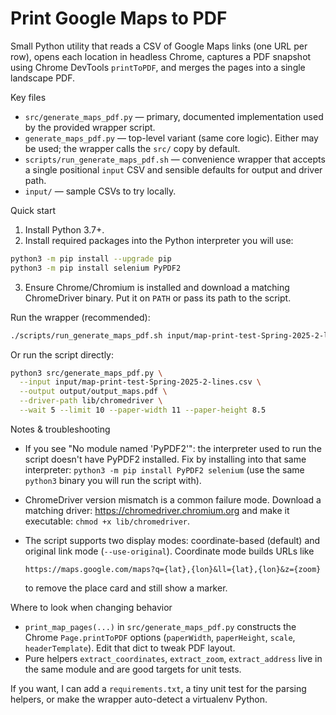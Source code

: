 # Print Google Maps to PDF

Small Python utility that reads a CSV of Google Maps links (one URL per
row), opens each location in headless Chrome, captures a PDF snapshot
using Chrome DevTools `printToPDF`, and merges the pages into a single
landscape PDF.

Key files
- `src/generate_maps_pdf.py` — primary, documented implementation used by
  the provided wrapper script.
- `generate_maps_pdf.py` — top-level variant (same core logic). Either may
  be used; the wrapper calls the `src/` copy by default.
- `scripts/run_generate_maps_pdf.sh` — convenience wrapper that accepts a
  single positional `input` CSV and sensible defaults for output and
  driver path.
- `input/` — sample CSVs to try locally.

Quick start
1. Install Python 3.7+.
2. Install required packages into the Python interpreter you will use:

```bash
python3 -m pip install --upgrade pip
python3 -m pip install selenium PyPDF2
```

3. Ensure Chrome/Chromium is installed and download a matching
   ChromeDriver binary. Put it on `PATH` or pass its path to the script.

Run the wrapper (recommended):

```bash
./scripts/run_generate_maps_pdf.sh input/map-print-test-Spring-2025-2-lines.csv
```

Or run the script directly:

```bash
python3 src/generate_maps_pdf.py \
  --input input/map-print-test-Spring-2025-2-lines.csv \
  --output output/output_maps.pdf \
  --driver-path lib/chromedriver \
  --wait 5 --limit 10 --paper-width 11 --paper-height 8.5
```

Notes & troubleshooting
- If you see "No module named 'PyPDF2'": the interpreter used to run the
  script doesn't have PyPDF2 installed. Fix by installing into that same
  interpreter: `python3 -m pip install PyPDF2 selenium` (use the same
  `python3` binary you will run the script with).
- ChromeDriver version mismatch is a common failure mode. Download a
  matching driver: https://chromedriver.chromium.org and make it
  executable: `chmod +x lib/chromedriver`.
- The script supports two display modes: coordinate-based (default) and
  original link mode (`--use-original`). Coordinate mode builds URLs like

  `https://maps.google.com/maps?q={lat},{lon}&ll={lat},{lon}&z={zoom}`

  to remove the place card and still show a marker.

Where to look when changing behavior
- `print_map_pages(...)` in `src/generate_maps_pdf.py` constructs the
  Chrome `Page.printToPDF` options (`paperWidth`, `paperHeight`, `scale`,
  `headerTemplate`). Edit that dict to tweak PDF layout.
- Pure helpers `extract_coordinates`, `extract_zoom`, `extract_address`
  live in the same module and are good targets for unit tests.

If you want, I can add a `requirements.txt`, a tiny unit test for the
parsing helpers, or make the wrapper auto-detect a virtualenv Python.
